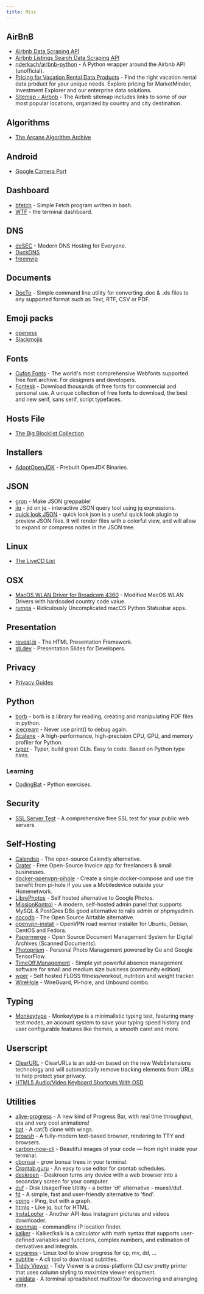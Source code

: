 ```yaml
---
title: Misc
---
```


## AirBnB
- [Airbnb Data Scraping API](https://www.airbnb.com/sitemaps/v2)
- [Airbnb Listings Search Data Scraping API](https://www.airbnb.com/sitemaps/v2)
- [nderkach/airbnb-python](https://www.airbnb.com/sitemaps/v2) - A Python wrapper around the Airbnb API (unofficial).
- [Pricing for Vacation Rental Data Products](https://www.airbnb.com/sitemaps/v2) - Find the right vacation rental data product for your unique needs. Explore pricing for MarketMinder, Investment Explorer and our enterprise data solutions.
- [Sitemap - Airbnb](https://www.airbnb.com/sitemaps/v2) - The Airbnb sitemap includes links to some of our most popular locations, organized by country and city destination.

## Algorithms
- [The Arcane Algorithm Archive](https://www.algorithm-archive.org)

## Android
- [Google Camera Port](https://www.celsoazevedo.com/files/android/google-camera/)

## Dashboard
- [bfetch](https://gitlab.com/nautilor/bfetch) - Simple Fetch program written in bash.
- [WTF](https://wtfutil.com) - the terminal dashboard.

## DNS
- [deSEC](https://desec.io) - Modern DNS Hosting for Everyone.
- [DuckDNS](https://www.duckdns.org)
- [freemyip](https://www.freemyip.com)

## Documents
- [DocTo](https://github.com/tobya/DocTo) - Simple command line utility for converting .doc & .xls files to any supported format such as Text, RTF, CSV or PDF.

## Emoji packs
- [openess](https://emoji.openess.dev)
- [Slackmojis](https://slackmojis.com)

## Fonts
- [Cufon Fonts](https://www.cufonfonts.com/) - The world's most comprehensive Webfonts supported free font archive. For designers and developers.
- [Fontesk](https://fontesk.com/) - Download thousands of free fonts for commercial and personal use. A unique collection of free fonts to download, the best and new serif, sans serif, script typefaces.

## Hosts File
- [The Big Blocklist Collection](https://firebog.net)

## Installers
- [AdoptOpenJDK](https://adoptopenjdk.net) - Prebuilt OpenJDK Binaries.

## JSON
- [gron](https://github.com/tomnomnom/gron) - Make JSON greppable!
- [jiq](https://github.com/fiatjaf/jiq) - jid on jq - interactive JSON query tool using jq expressions.
- [quick look JSON](http://www.sagtau.com/quicklookjson.html) - quick look json is a useful quick look plugin to preview JSON files. It will render files with a colorful view, and will allow to expand or compress nodes in the JSON tree.

## Linux
- [The LiveCD List](https://livecdlist.com)

## OSX
- [MacOS WLAN Driver for Broadcom 4360](https://github.com/alessandro893/MacOS-WLAN-Driver) - Modified MacOS WLAN Drivers with hardcoded country code value.
- [rumps](https://github.com/jaredks/rumps) - Ridiculously Uncomplicated macOS Python Statusbar apps.

## Presentation
- [reveal.js](https://revealjs.com) - The HTML Presentation Framework.
- [sli.dev](https://sli.dev) - Presentation Slides for Developers.

## Privacy
- [Privacy Guides](https://privacyguides.org)

## Python
- [borb](https://github.com/jorisschellekens/borb) - borb is a library for reading, creating and manipulating PDF files in python.
- [icecream](https://github.com/gruns/icecream) - Never use print() to debug again.
- [Scalene](https://github.com/plasma-umass/scalene) - A high-performance, high-precision CPU, GPU, and memory profiler for Python.
- [typer](https://github.com/tiangolo/typer) - Typer, build great CLIs. Easy to code. Based on Python type hints.

### Learning
- [CodingBat](https://codingbat.com/python) - Python exercises.


## Security
- [SSL Server Test](https://www.ssllabs.com/ssltest/) - A comprehensive free SSL test for your public web servers.

## Self-Hosting
- [Calendso](https://calendso.com) - The open-source Calendly alternative.
- [Crater](https://craterapp.com) - Free Open-Source Invoice app for freelancers & small businesses.
- [docker-openvpn-pihole](https://github.com/mr-bolle/docker-openvpn-pihole) - Create a single docker-compose and use the benefit from pi-hole if you use a Mobiledevice outside your Homenetwork.
- [LibrePhotos](https://github.com/LibrePhotos/librephotos) - Self hosted alternative to Google Photos.
- [MissionKontrol](https://github.com/Mission-Kontrol/MissionKontrol) - A modern, self-hosted admin panel that supports MySQL & PostGres DBs good alternative to rails admin or phpmyadmin.
- [nocodb](https://github.com/nocodb/nocodb) - The Open Source Airtable alternative.
- [openvpn-install](https://github.com/Nyr/openvpn-install) - OpenVPN road warrior installer for Ubuntu, Debian, CentOS and Fedora.
- [Papermerge](https://github.com/ciur/papermerge) - Open Source Document Management System for Digital Archives (Scanned Documents).
- [Photoprism](https://github.com/photoprism/photoprism) - Personal Photo Management powered by Go and Google TensorFlow.
- [TimeOff.Management](https://github.com/timeoff-management/timeoff-management-application) - Simple yet powerful absence management software for small and medium size business (community edition).
- [wger](https://github.com/wger-project/docker) - Self hosted FLOSS fitness/workout, nutrition and weight tracker.
- [WireHole](https://github.com/IAmStoxe/wirehole) - WireGuard, Pi-hole, and Unbound combo.

## Typing
- [Monkeytype](https://monkeytype.com) - Monkeytype is a minimalistic typing test, featuring many test modes, an account system to save your typing speed history and user configurable features like themes, a smooth caret and more.


## Userscript
- [ClearURL](https://github.com/ClearURLs/Addon/) - ClearURLs is an add-on based on the new WebExtensions technology and will automatically remove tracking elements from URLs to help protect your privacy.
- [HTML5 Audio/Video Keyboard Shortcuts With OSD](https://greasyfork.org/en/scripts/390508-html5-audio-video-keyboard-shortcuts-with-osd)

## Utilities
- [alive-progress](https://github.com/rsalmei/alive-progress) - A new kind of Progress Bar, with real time throughput, eta and very cool animations!
- [bat](https://github.com/sharkdp/bat) - A cat(1) clone with wings.
- [browsh](https://github.com/browsh-org/browsh) - A fully-modern text-based browser, rendering to TTY and browsers.
- [carbon-now-cli](https://github.com/mixn/carbon-now-cli) - Beautiful images of your code — from right inside your terminal.
- [cbonsai](https://gitlab.com/jallbrit/cbonsai) - grow bonsai trees in your terminal.
- [Crontab.guru](https://crontab.guru/) - An easy to use editor for crontab schedules.
- [deskreen](https://github.com/pavlobu/deskreen) - Deskreen turns any device with a web browser into a secondary screen for your computer.
- [duf](https://github.com/muesli/duf) - Disk Usage/Free Utility - a better 'df' alternative - muesli/duf.
- [fd](https://github.com/sharkdp/fd) - A simple, fast and user-friendly alternative to 'find'.
- [gping](https://github.com/orf/gping) - Ping, but with a graph.
- [htmlq](https://github.com/mgdm/htmlq) - Like jq, but for HTML.
- [InstaLooter](https://github.com/althonos/InstaLooter) - Another API-less Instagram pictures and videos downloader.
- [iponmap](https://github.com/nogizhopaboroda/iponmap) - commandline IP location finder.
- [kalker](https://github.com/PaddiM8/kalker) - Kalker/kalk is a calculator with math syntax that supports user-defined variables and functions, complex numbers, and estimation of derivatives and integrals.
- [progress](https://github.com/Xfennec/progress) - Linux tool to show progress for cp, mv, dd, ...
- [subtitle](https://github.com/ihciah/subtitle) - A cli tool to download subtitles.
- [Tiddy Viewer](https://github.com/alexhallam/tv) - Tidy Viewer is a cross-platform CLI csv pretty printer that uses column styling to maximize viewer enjoyment.
- [visidata](https://github.com/saulpw/visidata) - A terminal spreadsheet multitool for discovering and arranging data.
